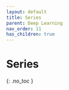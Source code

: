 ```yaml
---
layout: default
title: Series
parent: Deep Learning
nav_order: 11
has_children: true
---
```


# Series

{: .no_toc }
